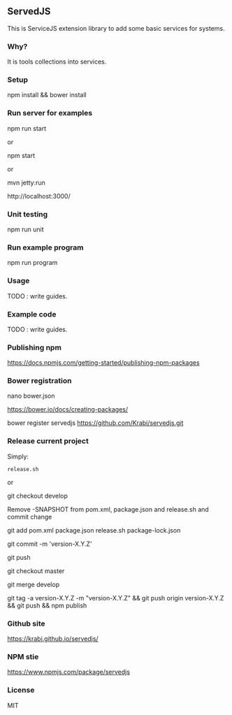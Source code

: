 ## ServedJS

This is ServiceJS extension library to add some basic services for systems.

### Why?

It is tools collections into services.

### Setup

npm install && bower install

### Run server for examples

npm run start

or

npm start

or

mvn jetty:run

http://localhost:3000/

### Unit testing

npm run unit

### Run example program

npm run program

### Usage

TODO : write guides.

### Example code

TODO : write guides.

### Publishing npm

https://docs.npmjs.com/getting-started/publishing-npm-packages

### Bower registration

nano bower.json

https://bower.io/docs/creating-packages/

bower register servedjs https://github.com/Krabi/servedjs.git

### Release current project

Simply:

    release.sh
or

git checkout develop

Remove -SNAPSHOT from pom.xml, package.json and release.sh and commit change

git add pom.xml package.json release.sh package-lock.json

git commit -m 'version-X.Y.Z'

git push

git checkout master

git merge develop

git tag -a version-X.Y.Z -m "version-X.Y.Z" && git push origin version-X.Y.Z && git push && npm publish

### Github site

https://krabi.github.io/servedjs/

### NPM stie

https://www.npmjs.com/package/servedjs

### License

MIT
